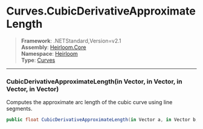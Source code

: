 # Curves.CubicDerivativeApproximateLength

> **Framework**: .NETStandard,Version=v2.1  
> **Assembly**: [Heirloom.Core][0]  
> **Namespace**: [Heirloom][0]  
> **Type**: [Curves][1]  

--------------------------------------------------------------------------------

### CubicDerivativeApproximateLength(in Vector, in Vector, in Vector, in Vector)

Computes the approximate arc length of the cubic curve using line segments.

```cs
public float CubicDerivativeApproximateLength(in Vector a, in Vector b, in Vector c, in Vector d)
```

[0]: ..\Heirloom.Core.md
[1]: Heirloom.Curves.md

